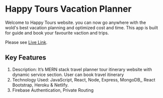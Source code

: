 # Happy Tours Vacation Planner
Welcome to Happy Tours website. you can now go anywhere with the wold's best vacation planning and optimized cost and time. This app is built for guide and book your favourite vaction and trips. 


Please see [Live Link](https://confident-mayer-94dc5c.netlify.app/).

## Key Features
1. Description: It’s MERN stack travel planner tour itinerary website with dynamic service section.
User can book travel itinerary
2. Technology Used: JavaScript, React, Node, Express, MongoDB,, React Bootstrap, Heroku & Netlify.
3. Firebase Authentication, Private Routing

